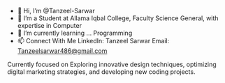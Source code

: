 - 👋 Hi, I’m @Tanzeel-Sarwar
- 👀 I’m a Student at Allama Iqbal College, Faculty Science General, with expertise in Computer
- 🌱 I’m currently learning ... Programming 
- 📫 Connect With Me
    LinkedIn: Tanzeel Sarwar
  Email: Tanzeelsarwar486@gmail.com

Currently focused on Exploring innovative design techniques, optimizing digital marketing strategies, and developing new coding projects.
<!---
Tanzeel-Sarwar/Tanzeel-Sarwar is a ✨ special ✨ repository because its `README.md` (this file) appears on your GitHub profile.
You can click the Preview link to take a look at your changes.
--->
